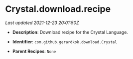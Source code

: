 # Crystal.download.recipe

_Last updated 2021-12-23 20:01:50Z_

- **Description**: Download recipe for the Crystal Language.

- **Identifier**: `com.github.gerardkok.download.Crystal`

- **Parent Recipes**: `None`
